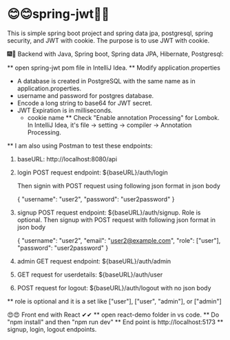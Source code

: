 # 😊😊spring-jwt🎈🎈

This is simple spring boot project and spring data jpa, postgresql,
spring security, and JWT with cookie. The purpose is to use JWT with cookie.


🎆🎇 Backend with Java, Spring boot, Spring data JPA, Hibernate,  Postgresql:

** open spring-jwt pom file in IntelliJ Idea.
** Modify application.properties
   - A database is created in PostgreSQL with the same name as in application.properties.
   - username and password for postgres database.
   - Encode a long string to base64 for JWT secret.
   - JWT Expiration  is in milliseconds.
     - cookie name
** Check "Enable annotation Processing" for Lombok. In IntelliJ Idea,
   it's file ->  setting -> compiler -> Annotation Processing.

   
 
** I am also using Postman  to test these endpoints:

1. baseURL: http://localhost:8080/api

2. login POST request endpoint: ${baseURL}/auth/login

   Then signin with POST request using following json format in json body

   {
   "username": "user2",
   "password": "user2password"
   }

3. signup POST request endpoint: ${baseURL}/auth/signup.
   Role is optional.
   Then signup with POST request with following json format in json body

   {
   "username": "user2",
   "email": "user2@example.com",
   "role": ["user"],
   "password": "user2password"
   }

4. admin GET request endpoint: ${baseURL}/auth/admin

5. GET request for userdetails: ${baseURL}/auth/user
6. POST request for logout: ${baseURL}/auth/logout with no json body


** role is optional and it is a set like ["user"], ["user", "admin"], or ["admin"]

😍😍 Front end with React ✔✔
** open react-demo folder in vs code.
** Do "npm install" and then "npm run dev"
** End point is http://localhost:5173
** signup, login, logout endpoints.
